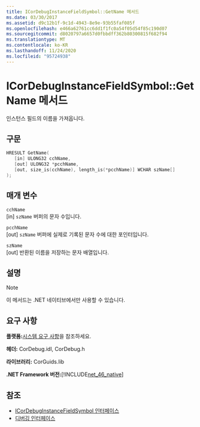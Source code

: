 ```yaml
---
title: ICorDebugInstanceFieldSymbol::GetName 메서드
ms.date: 03/30/2017
ms.assetid: d9c12b1f-9c1d-4943-8e9e-93b55faf085f
ms.openlocfilehash: e466a62761cc6dd1f1fc0a54f05d54f85c190d07
ms.sourcegitcommit: d8020797a6657d0fbbdff362b80300815f682f94
ms.translationtype: MT
ms.contentlocale: ko-KR
ms.lasthandoff: 11/24/2020
ms.locfileid: "95724938"
---
```

# <a name="icordebuginstancefieldsymbolgetname-method"></a>ICorDebugInstanceFieldSymbol::GetName 메서드

인스턴스 필드의 이름을 가져옵니다.  
  
## <a name="syntax"></a>구문  
  
```cpp  
HRESULT GetName(  
   [in] ULONG32 cchName,
   [out] ULONG32 *pcchName,
   [out, size_is(cchName), length_is(*pcchName)] WCHAR szName[]  
);  
```  
  
## <a name="parameters"></a>매개 변수  

 `cchName`  
 [in] `szName` 버퍼의 문자 수입니다.  
  
 `pcchName`  
 [out] `szName` 버퍼에 실제로 기록된 문자 수에 대한 포인터입니다.  
  
 `szName`  
 [out] 반환된 이름을 저장하는 문자 배열입니다.  
  
## <a name="remarks"></a>설명  
  
> [!NOTE]
> 이 메서드는 .NET 네이티브에서만 사용할 수 있습니다.  
  
## <a name="requirements"></a>요구 사항  

 **플랫폼:**[시스템 요구 사항](../../get-started/system-requirements.md)을 참조하세요.  
  
 **헤더:** CorDebug.idl, CorDebug.h  
  
 **라이브러리:** CorGuids.lib  
  
 **.NET Framework 버전:**[!INCLUDE[net_46_native](../../../../includes/net-46-native-md.md)]  
  
## <a name="see-also"></a>참조

- [ICorDebugInstanceFieldSymbol 인터페이스](icordebuginstancefieldsymbol-interface.md)
- [디버깅 인터페이스](debugging-interfaces.md)
